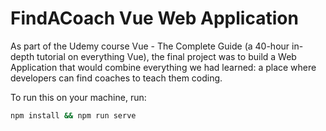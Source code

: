# FindACoach Vue Web Application
As part of the Udemy course Vue - The Complete Guide (a 40-hour in-depth tutorial on everything Vue), the final project was to build a Web Application that would combine everything we had learned: a place where developers can find coaches to teach them coding. 

To run this on your machine, run:
```sh
npm install && npm run serve
```
